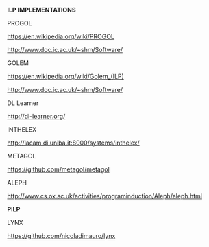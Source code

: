 **ILP IMPLEMENTATIONS**

PROGOL

https://en.wikipedia.org/wiki/PROGOL

http://www.doc.ic.ac.uk/~shm/Software/

GOLEM

https://en.wikipedia.org/wiki/Golem_(ILP)

http://www.doc.ic.ac.uk/~shm/Software/

DL Learner

http://dl-learner.org/

INTHELEX

http://lacam.di.uniba.it:8000/systems/inthelex/

METAGOL

https://github.com/metagol/metagol

ALEPH

http://www.cs.ox.ac.uk/activities/programinduction/Aleph/aleph.html

**PILP**

LYNX

https://github.com/nicoladimauro/lynx
